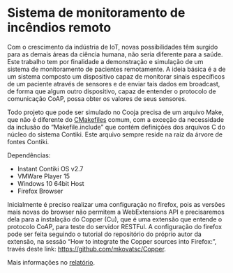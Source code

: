 # Sistema de monitoramento de incêndios remoto
Com o crescimento da indústria de IoT, novas possibilidades têm surgido para as demais áreas da ciência humana, não seria diferente para a saúde. Este trabalho tem por finalidade a demonstração e simulação de um sistema de monitoramento de pacientes remotamente. A ideia básica é a de um sistema composto um dispositivo capaz de monitorar sinais específicos de um paciente através de sensores e de enviar tais dados em broadcast, de forma que algum outro dispositivo, capaz de entender o protocolo de comunicação CoAP, possa obter os valores de seus sensores. 

Todo projeto que pode ser simulado no Cooja precisa de um arquivo Make, que não é diferente do [CMakefiles](https://pt.wikibooks.org/wiki/Programar_em_C/Makefiles) comum, com a exceção da necessidade da inclusão do “Makefile.include” que contém definições dos arquivos C do núcleo do sistema Contiki. Este arquivo sempre reside na raiz da árvore de fontes Contiki.

Dependências:
- Instant Contiki OS v2.7
- VMWare Player 15
- Windows 10 64bit Host
- Firefox Browser

Inicialmente é preciso realizar uma configuração no firefox, pois as versões mais novas do browser não permitem a  WebExtensions API e precisaremos dela para a instalação do Copper (Cu), que é uma extensão que entende o protocolo CoAP, para teste do servidor RESTFul. A configuração do firefox pode ser feita seguindo o tutorial do repositório do próprio autor da extensão, na sessão “How to integrate the Copper sources into Firefox:”, través deste link: <https://github.com/mkovatsc/Copper>.

Mais informações no [relatório](https://docs.google.com/document/d/1uCny5UV4w0WcF7V43q6eWMrX8I_Bhwa5XFeSUmKBZEo/edit?usp=sharing).
